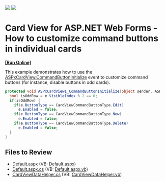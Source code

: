 <!-- default badges list -->
[![](https://img.shields.io/badge/Open_in_DevExpress_Support_Center-FF7200?style=flat-square&logo=DevExpress&logoColor=white)](https://supportcenter.devexpress.com/ticket/details/T338444)
[![](https://img.shields.io/badge/📖_How_to_use_DevExpress_Examples-e9f6fc?style=flat-square)](https://docs.devexpress.com/GeneralInformation/403183)
<!-- default badges end -->

# Card View for ASP.NET Web Forms - How to customize command buttons in individual cards
<!-- run online -->
**[[Run Online]](https://codecentral.devexpress.com/t338444/)**
<!-- run online end -->

This example demonstrates how to use the [ASPxCardView.CommandButtonInitialize](https://docs.devexpress.com/AspNet/DevExpress.Web.ASPxCardView.CommandButtonInitialize) event to customize command buttons (for instance, disable buttons in odd cards).

```csharp
protected void ASPxCardView1_CommandButtonInitialize(object sender, ASPxCardViewCommandButtonEventArgs e) {
  bool isOddRow = e.VisibleIndex % 2 == 0;
  if(isOddRow) {
    if(e.ButtonType == CardViewCommandButtonType.Edit)
      e.Enabled = false;
    if(e.ButtonType == CardViewCommandButtonType.New)
      e.Enabled = false;
    if(e.ButtonType == CardViewCommandButtonType.Delete)
      e.Enabled = false;
  }
}
```

## Files to Review

* [Default.aspx](./CS/Default.aspx) (VB: [Default.aspx](./VB/Default.aspx))
* [Default.aspx.cs](./CS/Default.aspx.cs) (VB: [Default.aspx.vb](./VB/Default.aspx.vb))
* [CardViewDataHelper.cs](./CS/App_Code/CardViewDataHelper.cs) (VB: [CardViewDataHelper.vb](./VB/App_Code/CardViewDataHelper.vb))
